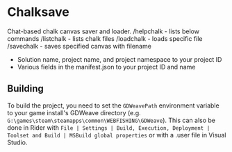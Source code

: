 # Chalksave

Chat-based chalk canvas saver and loader. 
/helpchalk - lists below commands
/listchalk - lists chalk files
/loadchalk <filename> - loads specific file
/savechalk <canvas ID> <filename> - saves specified canvas with filename

- Solution name, project name, and project namespace to your project ID
- Various fields in the manifest.json to your project ID and name

## Building

To build the project, you need to set the `GDWeavePath` environment variable to your game install's GDWeave directory (e.g. `G:\games\steam\steamapps\common\WEBFISHING\GDWeave`). This can also be done in Rider with `File | Settings | Build, Execution, Deployment | Toolset and Build | MSBuild global properties` or with a .user file in Visual Studio.
